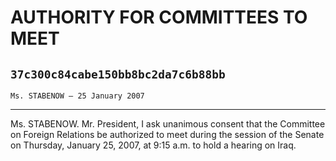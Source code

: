 # AUTHORITY FOR COMMITTEES TO MEET
## `37c300c84cabe150bb8bc2da7c6b88bb`
`Ms. STABENOW — 25 January 2007`

---


Ms. STABENOW. Mr. President, I ask unanimous consent that the 
Committee on Foreign Relations be authorized to meet during the session 
of the Senate on Thursday, January 25, 2007, at 9:15 a.m. to hold a 
hearing on Iraq.